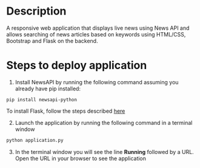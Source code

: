 # Description
A responsive web application that displays live news using News API and allows searching of news articles based on keywords using HTML/CSS, Bootstrap and Flask on the backend.

# Steps to deploy application
1. Install NewsAPI by running the following command assuming you already have pip installed:
```console
pip install newsapi-python
```
To install Flask, follow the steps described [here](https://flask.palletsprojects.com/en/1.1.x/installation/)

2. Launch the application by running the following command in a terminal window
```python
python application.py
```

3. In the terminal window you will see the line **Running** followed by a URL. Open the URL in your browser to see the application
